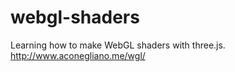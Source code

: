 webgl-shaders
===============
Learning how to make WebGL shaders with three.js.
http://www.aconegliano.me/wgl/
